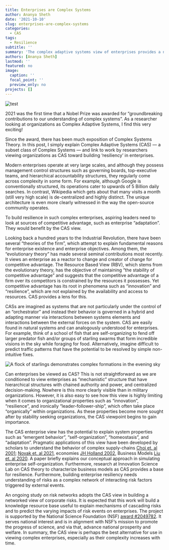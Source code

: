 ```yaml
---
title: Enterprises are Complex Systems
author: Ananya Sheth
date: '2021-10-10'
slug: enterprises-are-complex-systems
categories:
  - CAS
tags:
  - Resilience
subtitle: ''
summary: 'The complex adaptive systems view of enterprises provides a new view for building enterprise resilience.'
authors: [Ananya Sheth]
lastmod: ''
featured: no
image:
  caption: ''
  focal_point: ''
  preview_only: no
projects: []
---
```

![test](/img/2021_nobel_prize_1.jpeg)

2021 was the first time that a Nobel Prize was awarded for “groundbreaking contributions to our understanding of complex systems”.  As a researcher looking at organizations as Complex Adaptive Systems, I find this very exciting!

Since the award, there has been much exposition of Complex Systems Theory.  In this post, I simply explain Complex Adaptive Systems (CAS) — a subset class of Complex Systems — and link to work by researchers viewing organizations as CAS toward building ‘resiliency’ in enterprises.  

Modern enterprises operate at very large scales, and although they possess management control structures such as governing boards, top-executive teams, and hierarchical accountability structures, they regularly come across complexity in some form. For example, although Google is conventionally structured, its operations cater to upwards of 5 Billion daily searches. In contrast, Wikipedia which gets about that many visits a month (still very high scale) is de-centralized and highly distinct. The unique architecture is even more clearly witnessed in the way the open-source community operates.  

To build resilience in such complex enterprises, aspiring leaders need to look at sources of competitive advantage, such as enterprise “adaptation”.  They would benefit by the CAS view.

Looking back a hundred years to the Industrial Revolution, there have been several “theories of the firm”, which attempt to explain fundamental reasons for enterprise existence and enterprise objectives. Among them, the “evolutionary theory” has made several seminal contributions most recently. It views an enterprise as a reactor to change and creator of change for competitive advantage. The Resource Based View (RBV), which stems from the evolutionary theory, has the objective of maintaining “the stability of competitive advantage” and suggests that the competitive advantage of a firm over its competitors is constrained by the resources it possesses. Yet competitive advantage has its root in phenomena such as “innovation” and “resilience”, which are not explained by the availability and access to resources. CAS provides a lens for this.

CASs are imagined as systems that are not particularly under the control of an “orchestrator” and instead  their behavior is governed in a hybrid and adapting manner via interactions between systems elements and interactions between the external forces on the system. CAS are easily found in natural systems and can analogously understood for enterprises. For example, think of a school of fish that are self-organizing to fend off larger predator fish and/or groups of starling swarms that form incredible visions in the sky while foraging for food. Alternatively, imagine difficult to predict traffic patterns that have the potential to be resolved by simple non-intuitive fixes.

![A flock of starlings demonstrates complex formations in the evening sky](/img/starlings_flock.jpeg)

Can enterprises be viewed as CAS? This is not straightforward as we are conditioned to view enterprises as “mechanistic” structure that have hierarchical structures with chained authority and power, and centralized decision-making. Nowhere is this more clearly visible than in military organizations. However, it is also easy to see how this view is highly limiting when it comes to organizational properties such as “innovation”, “resilience”, and ironically “leader-follower-ship”, which often take place “organically” within organizations.  As these properties become more sought after by stability seeking organizations, the CAS viewpoint begins to gain importance.

The CAS enterprise view has the potential to explain system properties such as “emergent behavior”, “self-organization”, “homeostasis”, and “adaptation”. Pragmatic applications of this view have been developed by scholars to understand the behavior of complex supply-chains [Choi et. al 2001](https://doi.org/10.1016/S0272-6963(00)00068-1);  [Novak et. al 2021](https://onlinelibrary.wiley.com/doi/pdf/10.1111/jbl.12270?casa_token=_M-UEm5mDvAAAAAA:KsoHjtLLMQ3BLMcGNyBzEve8OmiSgsc3pL8NIg0SMnZQQj2jw7PY2j0ZDh9KKxKSswgLPR7znOjNyHJXuQ), economies [JH Holland 2002](https://doi.org/10.1007/978-3-642-50007-7_3), Business Models [Liu et. al 2020](https://doi.org/10.1016/j.lrp.2020.102030).  A paper briefly explains our conceptual approach in simulating enterprise self-organization. Furthermore, research at Innovation Science Lab on CAS theory to characterize business models as CAS provides a base for resilience. Furthermore, building enterprise resiliency needs understanding of risks as a complex network of interacting risk factors triggered by external events.

An ongoing study on risk networks adopts the CAS view in building a networked view of corporate risks. It is expected that this work will build a knowledge resource base useful to explain mechanisms of cascading risks and to predict the varying impacts of risk events on enterprises. The project is supported by the National Science Foundation (NSF) [award #2049782](https://www.nsf.gov/awardsearch/showAward?AWD_ID=2049782&HistoricalAwards=false). It serves national interest and is in alignment with NSF’s mission to promote the progress of science, and via that, advance national prosperity and welfare. In summary, the CAS view is perhaps the best alternative for use in viewing complex enterprises, especially as their complexity increases with time.